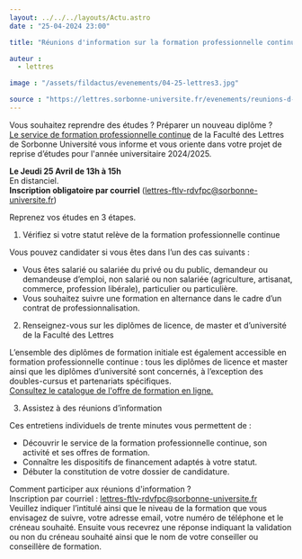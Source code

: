 ```yaml
---
layout: ../../../layouts/Actu.astro
date : "25-04-2024 23:00"

title: "Réunions d'information sur la formation professionnelle continue"

auteur :
  - lettres

image : "/assets/fildactus/evenements/04-25-lettres3.jpg"

source : "https://lettres.sorbonne-universite.fr/evenements/reunions-d-information-sur-la-formation-professionnelle-continue"
---
```


Vous souhaitez reprendre des études ? Préparer un nouveau diplôme ?  
[Le service de formation professionnelle continue](https://lettres.sorbonne-universite.fr/formation/formation-tout-au-long-de-la-vie/formation-professionnelle-continue) de la Faculté des Lettres de Sorbonne Université vous informe et vous oriente dans votre projet de reprise d’études pour l'année universitaire 2024/2025.

__Le Jeudi 25 Avril de 13h à 15h__  
En distanciel.  
__Inscription obligatoire par courriel__ (lettres-ftlv-rdvfpc@sorbonne-universite.fr)

Reprenez vos études en 3 étapes.

1. Vérifiez si votre statut relève de la formation professionnelle continue

Vous pouvez candidater si vous êtes dans l’un des cas suivants :  
- Vous êtes salarié ou salariée du privé ou du public, demandeur ou demandeuse d’emploi, non salarié ou non salariée (agriculture, artisanat, commerce, profession libérale), particulier ou particulière.  
- Vous souhaitez suivre une formation en alternance dans le cadre d’un contrat de professionnalisation.

2. Renseignez-vous sur les diplômes de licence, de master et d’université de la Faculté des Lettres

L’ensemble des diplômes de formation initiale est également accessible en formation professionnelle continue : tous les diplômes de licence et master ainsi que les diplômes d’université sont concernés, à l’exception des doubles-cursus et partenariats spécifiques.  
[Consultez le catalogue de l'offre de formation en ligne.](https://formations-lettres.sorbonne-universite.fr/fr/index.html)

3. Assistez à des réunions d’information

Ces entretiens individuels de trente minutes vous permettent de :  
- Découvrir le service de la formation professionnelle continue, son activité et ses offres de formation.  
- Connaître les dispositifs de financement adaptés à votre statut.  
- Débuter la constitution de votre dossier de candidature.

Comment participer aux réunions d'information ?  
Inscription par courriel : lettres-ftlv-rdvfpc@sorbonne-universite.fr  
Veuillez indiquer l’intitulé ainsi que le niveau de la formation que vous envisagez de suivre, votre adresse email, votre numéro de téléphone et le créneau souhaité. Ensuite vous recevrez une réponse indiquant la validation ou non du créneau souhaité ainsi que le nom de votre conseiller ou conseillère de formation.